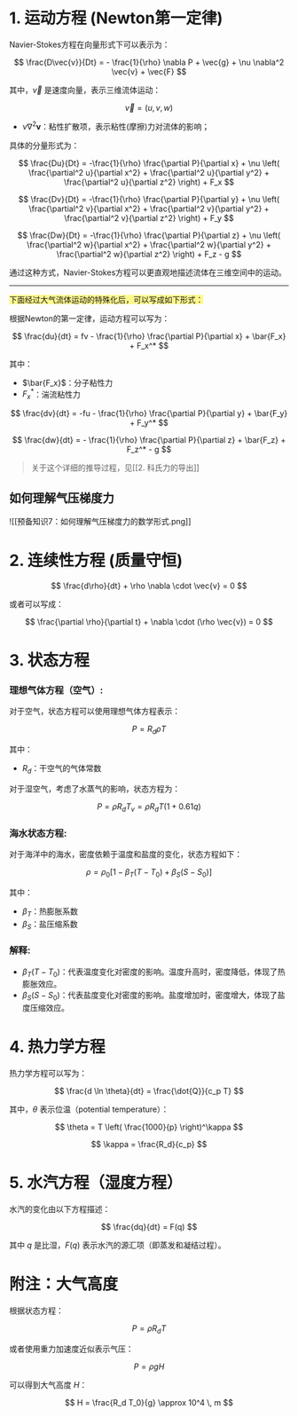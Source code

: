 <head>
    <script src="https://cdn.mathjax.org/mathjax/latest/MathJax.js?config=TeX-AMS-MML_HTMLorMML" type="text/javascript"></script>
    <script type="text/x-mathjax-config">
        MathJax.Hub.Config({
            tex2jax: {
            skipTags: ['script', 'noscript', 'style', 'textarea', 'pre'],
            inlineMath: [['$','$']]
            }
        });
    </script>
</head>
<!-- <script type="text/javascript" src="https://cdn.jsdelivr.net/npm/mathjax@3/es5/tex-mml-chtml.js"></script> -->


# 1. 运动方程 (Newton第一定律)

Navier-Stokes方程在向量形式下可以表示为：

$$
\frac{D\vec{v}}{Dt} = - \frac{1}{\rho} \nabla P + \vec{g} + \nu \nabla^2 \vec{v} + \vec{F}
$$

其中，$\vec{v}$ 是速度向量，表示三维流体运动：

$$
\vec{v} = (u, v, w)
$$

- $\nu \nabla^2 \mathbf{v}$：粘性扩散项，表示粘性(摩擦)力对流体的影响；

具体的分量形式为：

$$
\frac{Du}{Dt} = -\frac{1}{\rho} \frac{\partial P}{\partial x} + \nu \left( \frac{\partial^2 u}{\partial x^2} + \frac{\partial^2 u}{\partial y^2} + \frac{\partial^2 u}{\partial z^2} \right) + F_x
$$

$$
\frac{Dv}{Dt} = -\frac{1}{\rho} \frac{\partial P}{\partial y} + \nu \left( \frac{\partial^2 v}{\partial x^2} + \frac{\partial^2 v}{\partial y^2} + \frac{\partial^2 v}{\partial z^2} \right) + F_y
$$

$$
\frac{Dw}{Dt} = -\frac{1}{\rho} \frac{\partial P}{\partial z} + \nu \left( \frac{\partial^2 w}{\partial x^2} + \frac{\partial^2 w}{\partial y^2} + \frac{\partial^2 w}{\partial z^2} \right) + F_z - g
$$

通过这种方式，Navier-Stokes方程可以更直观地描述流体在三维空间中的运动。

-----

<span style="background:#fff88f">下面经过大气流体运动的特殊化后，可以写成如下形式：</span>

根据Newton的第一定律，运动方程可以写为：

$$
\frac{du}{dt} = fv - \frac{1}{\rho} \frac{\partial P}{\partial x} + \bar{F_x} + F_x^*
$$

其中：
- $\bar{F_x}$：分子粘性力
- $F_x^*$：湍流粘性力

$$
\frac{dv}{dt} = -fu - \frac{1}{\rho} \frac{\partial P}{\partial y} + \bar{F_y} + F_y^*
$$

$$
\frac{dw}{dt} = - \frac{1}{\rho} \frac{\partial P}{\partial z} + \bar{F_z} + F_z^* - g
$$

> 关于这个详细的推导过程，见[[2. 科氏力的导出]]

## 如何理解气压梯度力
![[预备知识7：如何理解气压梯度力的数学形式.png]]


# 2. 连续性方程 (质量守恒)

$$
\frac{d\rho}{dt} + \rho \nabla \cdot \vec{v} = 0
$$

或者可以写成：

$$
\frac{\partial \rho}{\partial t} + \nabla \cdot (\rho \vec{v}) = 0
$$

# 3. 状态方程

### 理想气体方程（空气）:

对于空气，状态方程可以使用理想气体方程表示：

$$
P = R_d \rho T
$$

其中：
- $R_d$：干空气的气体常数

对于湿空气，考虑了水蒸气的影响，状态方程为：

$$
P = \rho R_d T_v = \rho R_d T(1+0.61q)
$$

### 海水状态方程:

对于海洋中的海水，密度依赖于温度和盐度的变化，状态方程如下：

$$
\rho = \rho_0 \left[ 1 - \beta_T (T - T_0) + \beta_S (S - S_0) \right]
$$

其中：
- $\beta_T$：热膨胀系数
- $\beta_S$：盐压缩系数


### 解释:

- $\beta_T (T - T_0)$：代表温度变化对密度的影响。温度升高时，密度降低，体现了热膨胀效应。
- $\beta_S (S - S_0)$：代表盐度变化对密度的影响。盐度增加时，密度增大，体现了盐度压缩效应。


# 4. 热力学方程

热力学方程可以写为：

$$
\frac{d \ln \theta}{dt} = \frac{\dot{Q}}{c_p T}
$$

其中，$\theta$ 表示位温（potential temperature）：

$$
\theta = T \left( \frac{1000}{p} \right)^\kappa
$$

$$
\kappa = \frac{R_d}{c_p}
$$

# 5. 水汽方程（湿度方程）

水汽的变化由以下方程描述：

$$
\frac{dq}{dt} = F(q)
$$

其中 $q$ 是比湿，$F(q)$ 表示水汽的源汇项（即蒸发和凝结过程）。


# 附注：大气高度

根据状态方程：

$$
P = \rho R_d T
$$

或者使用重力加速度近似表示气压：

$$
P = \rho g H
$$

可以得到大气高度 $H$：

$$
H = \frac{R_d T_0}{g} \approx 10^4 \, m
$$